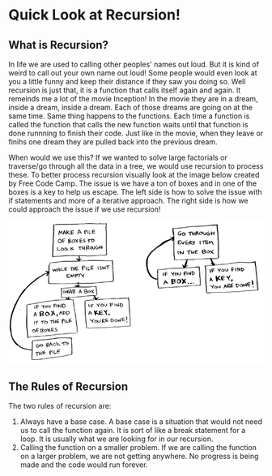 # Quick Look at Recursion!

## What is Recursion?
In life we are used to calling other peoples' names out loud. But it is kind of weird to call out your own name out loud! Some people would even look at you a little funny and keep their distance if they saw you doing so. Well recursion is just that, it is a function that calls itself again and again. It remeinds me a lot of the movie Inception! In the movie they are in a dream, inside a dream, inside a dream. Each of those dreams are going on at the same time. Same thing happens to the functions. Each time a function is called the function that calls the new function waits until that function is done runnning to finish their code. Just like in the movie, when they leave or finihs one dream they are pulled back into the previous dream. 

When would we use this? If we wanted to solve large factorials or traverse/go through all the data in a tree, we would use recursion to process these. To better process recursion visually look at the image below created by Free Code Camp. The issue is we have a ton of boxes and in one of the boxes is a key to help us escape. The left side is how to solve the issue with if statements and more of a iterative approach. The right side is how we could approach the issue if we use recursion!

![Recursion Example](recursionex.png)

## The Rules of Recursion
The two rules of recursion are:

1) Always have a base case. A base case is a situation that would not need us to call the function again. It is sort of like a break statement for a loop. It is usually what we are looking for in our recursion. 
2) Calling the function on a smaller problem. If we are calling the function on a larger problem, we are not getting anywhere. No progress is being made and the code would run forever. 

